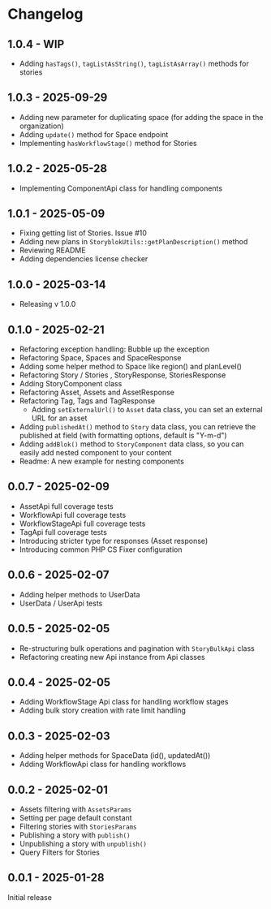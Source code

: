 # Changelog

## 1.0.4 - WIP
- Adding `hasTags()`, `tagListAsString()`, `tagListAsArray()` methods for stories

## 1.0.3 - 2025-09-29
- Adding new parameter for duplicating space (for adding the space in the organization)
- Adding `update()` method for Space endpoint
- Implementing `hasWorkflowStage()` method for Stories


## 1.0.2 - 2025-05-28
- Implementing ComponentApi class for handling components

## 1.0.1 - 2025-05-09
- Fixing getting list of Stories. Issue #10
- Adding new plans in `StoryblokUtils::getPlanDescription()` method
- Reviewing README
- Adding dependencies license checker

## 1.0.0 - 2025-03-14
- Releasing v 1.0.0

## 0.1.0 - 2025-02-21
- Refactoring exception handling: Bubble up the exception
- Refactoring Space, Spaces and SpaceResponse
- Adding some helper method to Space like region() and planLevel()
- Refactoring Story / Stories , StoryResponse, StoriesResponse
- Adding StoryComponent class
- Refactoring Asset, Assets and AssetResponse
- Refactoring Tag, Tags and TagResponse
  - Adding `setExternalUrl()` to `Asset` data class, you can set an external URL for an asset
- Adding `publishedAt()` method to `Story` data class, you can retrieve the published at field (with formatting options, default is "Y-m-d")
- Adding `addBlok()` method to `StoryComponent` data class, so you can easily add nested component to your content
- Readme: A new example for nesting components

## 0.0.7 - 2025-02-09

- AssetApi full coverage tests
- WorkflowApi full coverage tests
- WorkflowStageApi full coverage tests
- TagApi full coverage tests
- Introducing stricter type for responses (Asset response)
- Introducing common PHP CS Fixer configuration

## 0.0.6 - 2025-02-07

- Adding helper methods to UserData
- UserData / UserApi tests

## 0.0.5 - 2025-02-05

- Re-structuring bulk operations and pagination with `StoryBulkApi` class
- Refactoring creating new Api instance from Api classes

## 0.0.4 - 2025-02-05

- Adding WorkflowStage Api class for handling workflow stages
- Adding bulk story creation with rate limit handling

## 0.0.3 - 2025-02-03

- Adding helper methods for SpaceData (id(), updatedAt())
- Adding WorkflowApi class for handling workflows

## 0.0.2 - 2025-02-01

- Assets filtering with `AssetsParams`
- Setting per page default constant
- Filtering stories with `StoriesParams`
- Publishing a story with `publish()`
- Unpublishing a story with `unpublish()`
- Query Filters for Stories

## 0.0.1 - 2025-01-28

Initial release
